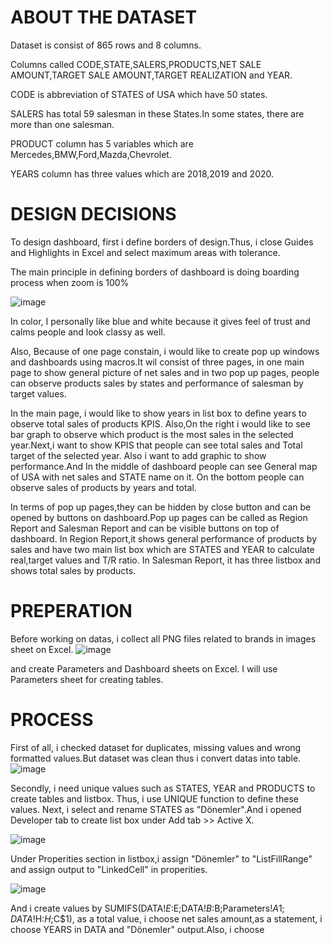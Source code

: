 # ABOUT THE DATASET
Dataset is consist of 865 rows and 8 columns.

Columns called CODE,STATE,SALERS,PRODUCTS,NET SALE AMOUNT,TARGET SALE AMOUNT,TARGET REALIZATION and YEAR.

CODE is abbreviation of STATES of USA which have 50 states.

SALERS has total 59 salesman in these States.In some states, there are more than one salesman.

PRODUCT column has 5 variables which are Mercedes,BMW,Ford,Mazda,Chevrolet.

YEARS column has three values which are 2018,2019 and 2020.

# DESIGN DECISIONS
To design dashboard, first i define borders of design.Thus, i close Guides and Highlights in Excel and select maximum areas with tolerance.

The main principle in defining borders of dashboard is doing boarding process when zoom is 100%

![image](https://github.com/user-attachments/assets/06e3273f-055d-4496-ab80-93bea8cb41d8)

In color, I personally like blue and white because it gives feel of trust and calms people and look classy as well.

Also, Because of one page constain, i would like to create pop up windows and dashboards using macros.It wil consist of three pages, in one main page to show general picture of net sales and in two pop up pages, people can observe products sales by states and performance of salesman by target values.

In the main page, i would like to show years in list box to define years to observe total sales of products KPIS. Also,On the right i would like to see bar graph to observe which product is the most sales in the selected year.Next,i want to show KPIS that people can
see total sales and Total target of the selected  year. Also i want to add graphic to show performance.And In the middle of dashboard people can see General map of USA with net sales and STATE name on it. On the bottom people can observe sales of products by years and total.

In terms of pop up pages,they can be hidden by close button and can be opened by buttons on dashboard.Pop up pages can be called as Region Report and Salesman Report and can be visible buttons on top of dashboard.
In Region Report,it shows general performance of products by sales and have two main list box which are STATES and YEAR to calculate real,target values and T/R ratio.
In Salesman Report, it has three listbox and shows total sales by products.

# PREPERATION
Before working on datas, i collect all PNG files related to brands in images sheet on Excel.
![image](https://github.com/user-attachments/assets/c9eb7d1f-aa78-4d84-b8bf-df852c92a077)

and create Parameters and Dashboard sheets on Excel.
I will use Parameters sheet for creating tables.


# PROCESS
First of all, i checked dataset for duplicates, missing values and  wrong formatted values.But dataset was clean thus i convert datas into table.
![image](https://github.com/user-attachments/assets/34f6e7a4-b0db-4255-a091-6cf48e4a05e6)

Secondly, i need unique values such as STATES, YEAR and PRODUCTS to create tables and listbox. Thus, i use UNIQUE function to define these values.
Next, i select and rename STATES as "Dönemler".And i opened Developer tab to create list box under Add tab >> Active X.

![image](https://github.com/user-attachments/assets/9b38785a-33f0-486d-a387-377f468233eb)

Under Properities section in listbox,i assign "Dönemler" to "ListFillRange" and assign output to "LinkedCell" in properities.

![image](https://github.com/user-attachments/assets/74ec11b0-a31c-4179-ade6-778535e94198)

And i create  values by SUMIFS(DATA!$E:$E;DATA!$B:$B;Parameters!$A1;DATA!$H:$H;$C$1), as a total value, i choose net sales amount,as a statement, i choose  YEARS in DATA and "Dönemler" output.Also, i choose  










